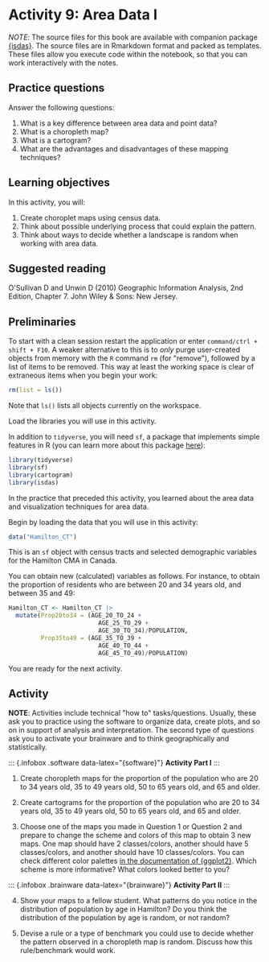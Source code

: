 # Activity 9: Area Data I

*NOTE*: The source files for this book are available with companion package [{isdas}](https://paezha.github.io/isdas/). The source files are in Rmarkdown format and packed as templates. These files allow you execute code within the notebook, so that you can work interactively with the notes. 

## Practice questions

Answer the following questions:

1. What is a key difference between area data and point data?
2. What is a choropleth map?
3. What is a cartogram?
4. What are the advantages and disadvantages of these mapping techniques?

## Learning objectives

In this activity, you will:

1. Create choroplet maps using census data.
2. Think about possible underlying process that could explain the pattern.
3. Think about ways to decide whether a landscape is random when working with area data.

## Suggested reading

O'Sullivan D and Unwin D (2010) Geographic Information Analysis, 2nd Edition, Chapter 7. John Wiley & Sons: New Jersey.

## Preliminaries

To start with a clean session restart the application or enter `command/ctrl + shift + F10`. A weaker alternative to this is to _only_ purge user-created objects from memory with the `R` command `rm` (for "remove"), followed by a list of items to be removed. This way at least the working space is clear of extraneous items when you begin your work:

```r
rm(list = ls())
```

Note that `ls()` lists all objects currently on the workspace.

Load the libraries you will use in this activity. 

In addition to `tidyverse`, you will need `sf`, a package that implements simple features in R (you can learn more about this package [here](https://cran.r-project.org/web/packages/sf/vignettes/sf1.html)):

```r
library(tidyverse)
library(sf)
library(cartogram)
library(isdas)
```

In the practice that preceded this activity, you learned about the area data and visualization techniques for area data.

Begin by loading the data that you will use in this activity:

```r
data("Hamilton_CT")
```

This is an `sf` object with census tracts and selected demographic variables for the Hamilton CMA in Canada.

You can obtain new (calculated) variables as follows. For instance, to obtain the proportion of residents who are between 20 and 34 years old, and between 35 and 49:

```r
Hamilton_CT <- Hamilton_CT |>
  mutate(Prop20to34 = (AGE_20_TO_24 + 
                         AGE_25_TO_29 + 
                         AGE_30_TO_34)/POPULATION, 
         Prop35to49 = (AGE_35_TO_39 + 
                         AGE_40_TO_44 + 
                         AGE_45_TO_49)/POPULATION)
```

You are ready for the next activity.

## Activity

**NOTE**: Activities include technical "how to" tasks/questions. Usually, these ask you to practice using the software to organize data, create plots, and so on in support of analysis and interpretation. The second type of questions ask you to activate your brainware and to think geographically and statistically.

::: {.infobox .software data-latex="{software}"}
**Activity Part I**
:::

1. Create choropleth maps for the proportion of the population who are 20 to 34 years old, 35 to 49 years old, 50 to 65 years old, and 65 and older.

2. Create cartograms for the proportion of the population who are 20 to 34 years old, 35 to 49 years old, 50 to 65 years old, and 65 and older.

3. Choose one of the maps you made in Question 1 or Question 2 and prepare to change the scheme and colors of this map to obtain 3 new maps. One map should have 2 classes/colors, another should have 5 classes/colors, and another should have 10 classes/colors. You can check different color palettes [in the documentation of {ggplot2}](https://ggplot2.tidyverse.org/reference/scale_brewer.html). Which scheme is more informative? What colors looked better to you?

::: {.infobox .brainware data-latex="{brainware}"}
**Activity Part II**
:::

4. Show your maps to a fellow student. What patterns do you notice in the distribution of population by age in Hamilton? Do you think the distribution of the population by age is random, or not random?

5. Devise a rule or a type of benchmark you could use to decide whether the pattern observed in a choropleth map is random. Discuss how this rule/benchmark would work. 

